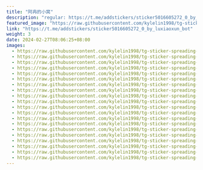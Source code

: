 ```yaml
---
title: "阿冉的小窝"
description: "regular: https://t.me/addstickers/sticker5016605272_0_by_luxiaoxun_bot"
featured_image: "https://raw.githubusercontent.com/kylelin1998/tg-sticker-spreading-worldwide-images/main/img/1fa7b6aa-729a-4be8-bf71-12456331de84.jpg"
link: "https://t.me/addstickers/sticker5016605272_0_by_luxiaoxun_bot"
weight: 3
date: 2024-02-27T08:06:25+08:00
images:
  - https://raw.githubusercontent.com/kylelin1998/tg-sticker-spreading-worldwide-images/main/img/1fa7b6aa-729a-4be8-bf71-12456331de84.jpg
  - https://raw.githubusercontent.com/kylelin1998/tg-sticker-spreading-worldwide-images/main/img/4e197d0d-1750-4c0d-abf1-824d0d68ca8f.jpg
  - https://raw.githubusercontent.com/kylelin1998/tg-sticker-spreading-worldwide-images/main/img/9ff54658-262b-43f1-9a9c-a45123efcc05.jpg
  - https://raw.githubusercontent.com/kylelin1998/tg-sticker-spreading-worldwide-images/main/img/24b3d434-922a-40e3-b985-55c2237f3133.jpg
  - https://raw.githubusercontent.com/kylelin1998/tg-sticker-spreading-worldwide-images/main/img/02b7f842-cf9f-43fd-96c7-84d5901178aa.jpg
  - https://raw.githubusercontent.com/kylelin1998/tg-sticker-spreading-worldwide-images/main/img/bc0dd69b-fe68-4ad9-8764-0b6338f47a4c.jpg
  - https://raw.githubusercontent.com/kylelin1998/tg-sticker-spreading-worldwide-images/main/img/bf39b43b-a591-46bf-903b-53d763c296f3.jpg
  - https://raw.githubusercontent.com/kylelin1998/tg-sticker-spreading-worldwide-images/main/img/e14fe6c5-bbc4-498c-988b-a775080425f6.jpg
  - https://raw.githubusercontent.com/kylelin1998/tg-sticker-spreading-worldwide-images/main/img/d3b52d44-e6fe-42af-913f-9f06ea0e8a0b.jpg
  - https://raw.githubusercontent.com/kylelin1998/tg-sticker-spreading-worldwide-images/main/img/6aea3910-452d-4f3f-a605-f097127e1120.jpg
  - https://raw.githubusercontent.com/kylelin1998/tg-sticker-spreading-worldwide-images/main/img/f2e3e43a-9029-46b5-a251-b8a6668be8c0.jpg
  - https://raw.githubusercontent.com/kylelin1998/tg-sticker-spreading-worldwide-images/main/img/728abd15-6a4f-4970-b67f-3e1bab01be95.jpg
  - https://raw.githubusercontent.com/kylelin1998/tg-sticker-spreading-worldwide-images/main/img/35a615fd-6dd4-4c40-8ca9-09942524f2c9.jpg
  - https://raw.githubusercontent.com/kylelin1998/tg-sticker-spreading-worldwide-images/main/img/19c1078b-51c6-4597-aa60-d901126a99ed.jpg
  - https://raw.githubusercontent.com/kylelin1998/tg-sticker-spreading-worldwide-images/main/img/af62c09d-0fc8-492b-bdb5-a5277af4b9a3.jpg
  - https://raw.githubusercontent.com/kylelin1998/tg-sticker-spreading-worldwide-images/main/img/629892bf-740e-48b9-8218-21f793d263ae.jpg
  - https://raw.githubusercontent.com/kylelin1998/tg-sticker-spreading-worldwide-images/main/img/56863026-ce63-4923-b56a-29f552abf5e5.jpg
  - https://raw.githubusercontent.com/kylelin1998/tg-sticker-spreading-worldwide-images/main/img/27a2e59e-fed5-456e-8c1e-1eac0e434f17.jpg
  - https://raw.githubusercontent.com/kylelin1998/tg-sticker-spreading-worldwide-images/main/img/e8aa7cc0-688c-4c59-b017-347f6cd8928a.jpg
  - https://raw.githubusercontent.com/kylelin1998/tg-sticker-spreading-worldwide-images/main/img/258e5e4e-f74d-4550-8317-e3497dfc281f.jpg
---
```

